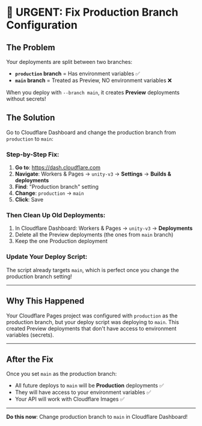 # 🔧 URGENT: Fix Production Branch Configuration

## The Problem

Your deployments are split between two branches:

- **`production` branch** = Has environment variables ✅
- **`main` branch** = Treated as Preview, NO environment variables ❌

When you deploy with `--branch main`, it creates **Preview** deployments without secrets!

## The Solution

Go to Cloudflare Dashboard and change the production branch from `production` to `main`:

### Step-by-Step Fix:

1. **Go to**: https://dash.cloudflare.com
2. **Navigate**: Workers & Pages → `unity-v3` → **Settings** → **Builds & deployments**
3. **Find**: "Production branch" setting
4. **Change**: `production` → `main`
5. **Click**: Save

### Then Clean Up Old Deployments:

1. In Cloudflare Dashboard: Workers & Pages → `unity-v3` → **Deployments**
2. Delete all the Preview deployments (the ones from `main` branch)
3. Keep the one Production deployment

### Update Your Deploy Script:

The script already targets `main`, which is perfect once you change the production branch setting!

---

## Why This Happened

Your Cloudflare Pages project was configured with `production` as the production branch, but your deploy script was deploying to `main`. This created Preview deployments that don't have access to environment variables (secrets).

---

## After the Fix

Once you set `main` as the production branch:

- All future deploys to `main` will be **Production** deployments ✅
- They will have access to your environment variables ✅
- Your API will work with Cloudflare Images ✅

---

**Do this now**: Change production branch to `main` in Cloudflare Dashboard!
